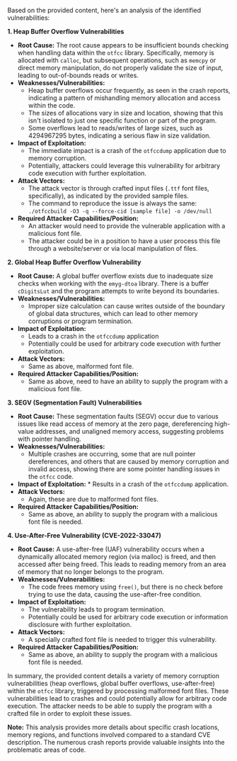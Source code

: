 Based on the provided content, here's an analysis of the identified vulnerabilities:

**1. Heap Buffer Overflow Vulnerabilities**

*   **Root Cause:** The root cause appears to be insufficient bounds checking when handling data within the `otfcc` library. Specifically, memory is allocated with `calloc`, but subsequent operations, such as `memcpy` or direct memory manipulation, do not properly validate the size of input, leading to out-of-bounds reads or writes.
*   **Weaknesses/Vulnerabilities:**
    *   Heap buffer overflows occur frequently, as seen in the crash reports, indicating a pattern of mishandling memory allocation and access within the code.
    *   The sizes of allocations vary in size and location, showing that this isn't isolated to just one specific function or part of the program.
    *   Some overflows lead to reads/writes of large sizes, such as 4294967295 bytes, indicating a serious flaw in size validation.
*   **Impact of Exploitation:**
    *   The immediate impact is a crash of the `otfccdump` application due to memory corruption.
    *   Potentially, attackers could leverage this vulnerability for arbitrary code execution with further exploitation.
*   **Attack Vectors:**
    *   The attack vector is through crafted input files (`.ttf` font files, specifically), as indicated by the provided sample files.
    *   The command to reproduce the issue is always the same:  `./otfccbuild -O3 -q --force-cid [sample file] -o /dev/null`
*   **Required Attacker Capabilities/Position:**
    *   An attacker would need to provide the vulnerable application with a malicious font file.
    *   The attacker could be in a position to have a user process this file through a website/server or via local manipulation of files.

**2. Global Heap Buffer Overflow Vulnerability**

*   **Root Cause:** A global buffer overflow exists due to inadequate size checks when working with the `emyg-dtoa` library. There is a buffer `cDigitsLut` and the program attempts to write beyond its boundaries.
*   **Weaknesses/Vulnerabilities:**
    *   Improper size calculation can cause writes outside of the boundary of global data structures, which can lead to other memory corruptions or program termination.
*   **Impact of Exploitation:**
    *   Leads to a crash in the `otfccdump` application
    *   Potentially could be used for arbitrary code execution with further exploitation.
*   **Attack Vectors:**
    *   Same as above, malformed font file.
*   **Required Attacker Capabilities/Position:**
    *   Same as above, need to have an ability to supply the program with a malicious font file.

**3. SEGV (Segmentation Fault) Vulnerabilities**

*   **Root Cause:** These segmentation faults (SEGV) occur due to various issues like read access of memory at the zero page, dereferencing high-value addresses, and unaligned memory access, suggesting problems with pointer handling.
*   **Weaknesses/Vulnerabilities:**
    *   Multiple crashes are occurring, some that are null pointer dereferences, and others that are caused by memory corruption and invalid access, showing there are some pointer handling issues in the `otfcc` code.
*    **Impact of Exploitation:**
    *   Results in a crash of the `otfccdump` application.
*   **Attack Vectors:**
    *   Again, these are due to malformed font files.
*   **Required Attacker Capabilities/Position:**
    *   Same as above, an ability to supply the program with a malicious font file is needed.

**4. Use-After-Free Vulnerability (CVE-2022-33047)**

*   **Root Cause:** A use-after-free (UAF) vulnerability occurs when a dynamically allocated memory region (via malloc) is freed, and then accessed after being freed. This leads to reading memory from an area of memory that no longer belongs to the program.
*   **Weaknesses/Vulnerabilities:**
    *   The code frees memory using `free()`, but there is no check before trying to use the data, causing the use-after-free condition.
*   **Impact of Exploitation:**
    *   The vulnerability leads to program termination.
    *   Potentially could be used for arbitrary code execution or information disclosure with further exploitation.
*   **Attack Vectors:**
    *   A specially crafted font file is needed to trigger this vulnerability.
*   **Required Attacker Capabilities/Position:**
    *   Same as above, an ability to supply the program with a malicious font file is needed.

In summary, the provided content details a variety of memory corruption vulnerabilities (heap overflows, global buffer overflows, use-after-free) within the `otfcc` library, triggered by processing malformed font files. These vulnerabilities lead to crashes and could potentially allow for arbitrary code execution. The attacker needs to be able to supply the program with a crafted file in order to exploit these issues.

**Note:** This analysis provides more details about specific crash locations, memory regions, and functions involved compared to a standard CVE description. The numerous crash reports provide valuable insights into the problematic areas of code.